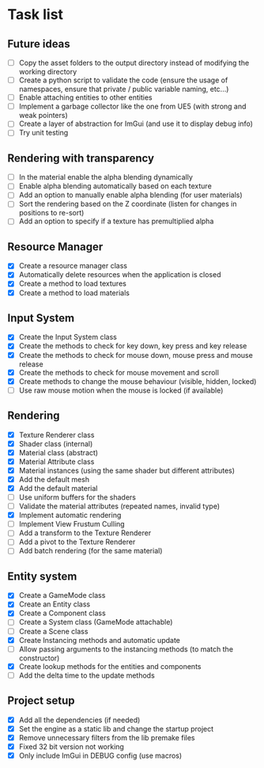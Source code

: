# Task list

## Future ideas

- [ ] Copy the asset folders to the output directory instead of modifying the working directory
- [ ] Create a python script to validate the code (ensure the usage of namespaces, ensure that private / public variable naming, etc...)
- [ ] Enable attaching entities to other entities
- [ ] Implement a garbage collector like the one from UE5 (with strong and weak pointers)
- [ ] Create a layer of abstraction for ImGui (and use it to display debug info)
- [ ] Try unit testing

## Rendering with transparency
- [ ] In the material enable the alpha blending dynamically
- [ ] Enable alpha blending automatically based on each texture
- [ ] Add an option to manually enable alpha blending (for user materials)
- [ ] Sort the rendering based on the Z coordinate (listen for changes in positions to re-sort)
- [ ] Add an option to specify if a texture has premultiplied alpha

## Resource Manager

- [X] Create a resource manager class
- [X] Automatically delete resources when the application is closed
- [X] Create a method to load textures
- [X] Create a method to load materials

## Input System

- [X] Create the Input System class
- [X] Create the methods to check for key down, key press and key release
- [X] Create the methods to check for mouse down, mouse press and mouse release
- [X] Create the methods to check for mouse movement and scroll
- [X] Create methods to change the mouse behaviour (visible, hidden, locked)
- [ ] Use raw mouse motion when the mouse is locked (if available)

## Rendering

- [X] Texture Renderer class
- [X] Shader class (internal)
- [X] Material class (abstract)
- [X] Material Attribute class
- [X] Material instances (using the same shader but different attributes)
- [X] Add the default mesh
- [X] Add the default material
- [ ] Use uniform buffers for the shaders
- [ ] Validate the material attributes (repeated names, invalid type)
- [X] Implement automatic rendering
- [ ] Implement View Frustum Culling
- [ ] Add a transform to the Texture Renderer
- [ ] Add a pivot to the Texture Renderer
- [ ] Add batch rendering (for the same material)

## Entity system

- [X] Create a GameMode class
- [X] Create an Entity class
- [X] Create a Component class
- [ ] Create a System class (GameMode attachable)
- [ ] Create a Scene class
- [X] Create Instancing methods and automatic update
- [ ] Allow passing arguments to the instancing methods (to match the constructor)
- [X] Create lookup methods for the entities and components
- [ ] Add the delta time to the update methods

## Project setup

- [X] Add all the dependencies (if needed)
- [X] Set the engine as a static lib and change the startup project
- [X] Remove unnecessary filters from the lib premake files
- [X] Fixed 32 bit version not working
- [X] Only include ImGui in DEBUG config (use macros)
